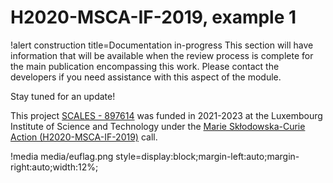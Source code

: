 # H2020-MSCA-IF-2019, example 1

!alert construction title=Documentation in-progress
This section will have information that will be available when the review process is complete for the main publication encompassing this work. Please contact the developers if you need assistance with this aspect of the module.

Stay tuned for an update!

This project [SCALES - 897614](https://cordis.europa.eu/project/id/897614) was funded in 2021-2023 at the Luxembourg Institute of Science and Technology under the [Marie Skłodowska-Curie Action (H2020-MSCA-IF-2019)](https://ec.europa.eu/info/funding-tenders/opportunities/portal/screen/opportunities/topic-details/msca-if-2020) call.

!media media/euflag.png style=display:block;margin-left:auto;margin-right:auto;width:12%;
